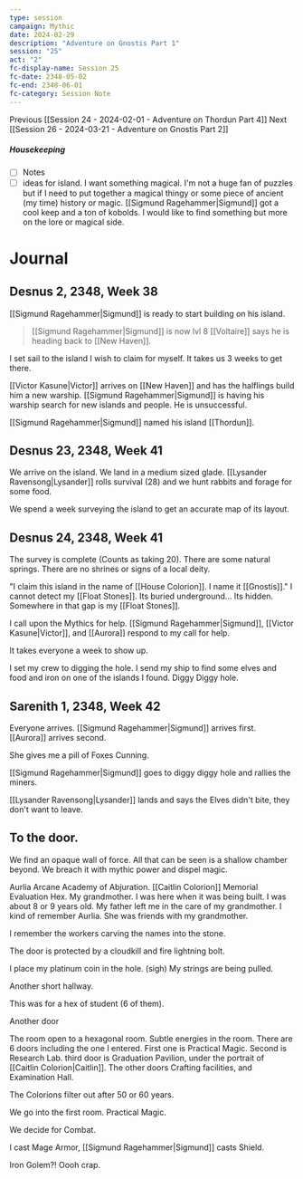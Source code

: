 ```yaml
---
type: session
campaign: Mythic
date: 2024-02-29
description: "Adventure on Gnostis Part 1"
session: "25"
act: "2"
fc-display-name: Session 25
fc-date: 2348-05-02
fc-end: 2348-06-01
fc-category: Session Note
---
```

Previous [[Session 24 - 2024-02-01 - Adventure on Thordun Part 4]]
Next [[Session 26 - 2024-03-21 - Adventure on Gnostis Part 2]]

##### Housekeeping
- [ ] Notes
- [ ] ideas for island. I want something magical. I'm not a huge fan of puzzles but if I need to put together a magical thingy or some piece of ancient (my time) history or magic. [[Sigmund Ragehammer|Sigmund]] got a cool keep and a ton of kobolds. I would like to find something but more on the lore or magical side. 

# Journal
## Desnus 2, 2348, Week 38
[[Sigmund Ragehammer|Sigmund]] is ready to start building on his island.
> [[Sigmund Ragehammer|Sigmund]] is now lvl 8
[[Voltaire]] says he is heading back to [[New Haven]].

I set sail to the island I wish to claim for myself. It takes us 3 weeks to get there.

[[Victor Kasune|Victor]] arrives on [[New Haven]] and has the halflings build him a new warship.
[[Sigmund Ragehammer|Sigmund]] is having his warship search for new islands and people. He is unsuccessful.

[[Sigmund Ragehammer|Sigmund]] named his island [[Thordun]].

## Desnus 23, 2348, Week 41
We arrive on the island. We land in a medium sized glade.
[[Lysander Ravensong|Lysander]] rolls survival (28) and we hunt rabbits and forage for some food.

We spend a week surveying the island to get an accurate map of its layout.

## Desnus 24, 2348, Week 41
The survey is complete (Counts as taking 20). There are some natural springs. There are no shrines or signs of a local deity.

"I claim this island in the name of [[House Colorion]]. I name it [[Gnostis]]."
I cannot detect my [[Float Stones]]. Its buried underground... Its hidden. Somewhere in that gap is my [[Float Stones]].

I call upon the Mythics for help. [[Sigmund Ragehammer|Sigmund]], [[Victor Kasune|Victor]], and [[Aurora]] respond to my call for help.

It takes everyone a week to show up.

I set my crew to digging the hole. I send my ship to find some elves and food and iron on one of the islands I found. Diggy Diggy hole.

## Sarenith 1, 2348, Week 42
Everyone arrives. [[Sigmund Ragehammer|Sigmund]] arrives first. [[Aurora]] arrives second.

She gives me a pill of Foxes Cunning.

[[Sigmund Ragehammer|Sigmund]] goes to diggy diggy hole and rallies the miners.

[[Lysander Ravensong|Lysander]] lands and says the Elves didn't bite, they don't want to leave.

## To the door.
We find an opaque wall of force. All that can be seen is a shallow chamber beyond.
We breach it with mythic power and dispel magic.

Aurlia Arcane Academy of Abjuration.
[[Caitlin Colorion]] Memorial Evaluation Hex. My grandmother. I was here when it was being built. I was about 8 or 9 years old. My father left me in the care of my grandmother. I kind of remember Aurlia. She was friends with my grandmother.

I remember the workers  carving the names into the stone.

The door is protected by a cloudkill and fire lightning bolt.

I place my platinum coin in the hole. (sigh) My strings are being pulled.

Another short hallway.

This was for a hex of student (6 of them). 

Another door

The room open to a hexagonal room. Subtle energies in the room. There are 6 doors including the one I entered. First one is Practical Magic. Second is Research Lab. third door is Graduation Pavilion, under the portrait of [[Caitlin Colorion|Caitlin]]. The other doors Crafting facilities, and Examination Hall.

The Colorions filter out after 50 or 60 years. 

We go into the first room. Practical Magic.

We decide for Combat.

I cast Mage Armor, [[Sigmund Ragehammer|Sigmund]] casts Shield.

Iron Golem?! Oooh crap.


